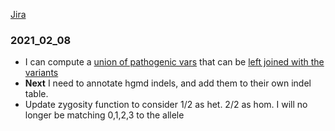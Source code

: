 [Jira](https://jira.arcus.chop.edu:8443/browse/ADP-431#add-comment)

### 2021_02_08
* I can compute a [union of pathogenic vars](https://github.com/samesense/TIL/blob/master/gcp/bq/Pathogenic.md#union-of-results) that can be [left joined with the variants](https://github.com/samesense/TIL/blob/master/gcp/bq/Variant_queries.md#select-pathogenic-variants-and-cross-ref-variant-table)
* **Next** I need to annotate hgmd indels, and add them to their own indel table.
* Update zygosity function to consider 1/2 as het. 2/2 as hom. I will no longer be matching 0,1,2,3 to the allele
